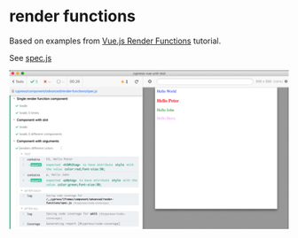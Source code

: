 # render functions

Based on examples from [Vue.js Render Functions](https://www.tutorialandexample.com/vue-js-render-functions/) tutorial.

See [spec.js](spec.js)

![Components](./images/colors.png)
